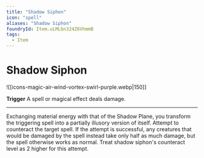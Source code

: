 ```yaml
---
title: "Shadow Siphon"
icon: "spell"
aliases: "Shadow Siphon"
foundryId: Item.uLMLbn324Z6VhmmB
tags:
  - Item
---
```


# Shadow Siphon
![[icons-magic-air-wind-vortex-swirl-purple.webp|150]]

**Trigger** A spell or magical effect deals damage.

* * *

Exchanging material energy with that of the Shadow Plane, you transform the triggering spell into a partially illusory version of itself. Attempt to counteract the target spell. If the attempt is successful, any creatures that would be damaged by the spell instead take only half as much damage, but the spell otherwise works as normal. Treat shadow siphon's counteract level as 2 higher for this attempt.
